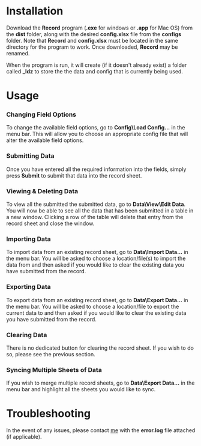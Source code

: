 # Installation

Download the **Record** program (**.exe** for windows or **.app** for Mac OS) from the **dist** folder, along with the desired **config.xlsx** file from the **configs** folder. Note that **Record** and **config.xlsx** must be located in the same directory for the program to work. Once downloaded, **Record** may be renamed. 

When the program is run, it will create (if it doesn't already exist) a folder called **_ldz** to store the the data and config that is currently being used.

# Usage

### Changing Field Options

To change the available field options, go to **Config\Load Config...** in the menu bar. This will allow you to choose an appropriate config file that will alter the available field options.

### Submitting Data

Once you have entered all the required information into the fields, simply press **Submit** to submit that data into the record sheet.

### Viewing & Deleting Data

To view all the submitted the submitted data, go to **Data\View\Edit Data**. You will now be able to see all the data that has been submitted in a table in a new window. Clicking a row of the table will delete that entry from the record sheet and close the window.

### Importing Data

To import data from an existing record sheet, go to **Data\Import Data...** in the menu bar. You will be asked to choose a location/file(s) to import the data from and then asked if you would like to clear the existing data you have submitted from the record.

### Exporting Data

To export data from an existing record sheet, go to **Data\Export Data...** in the menu bar. You will be asked to choose a location/file to export the current data to and then asked if you would like to clear the existing data you have submitted from the record.

### Clearing Data

There is no dedicated button for clearing the record sheet. If you wish to do so, please see the previous section.

### Syncing Multiple Sheets of Data

If you wish to merge multiple record sheets, go to **Data\Export Data...** in the menu bar and highlight all the sheets you would like to sync.

# Troubleshooting

In the event of any issues, please contact [me](elliott.sullinge-farrall@surrey.ac.uk) with the **error.log** file attached (if applicable).